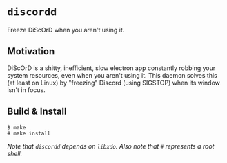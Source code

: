 # `discordd`

Freeze DiScOrD when you aren't using it.

## Motivation

DiScOrD is a shitty, inefficient, slow electron app constantly robbing your system resources, even when you aren't using it. This daemon solves this (at least on Linux) by "freezing" Discord (using SIGSTOP) when its window isn't in focus.

## Build & Install

```
$ make
# make install
```
*Note that `discordd` depends on `libxdo`.*
*Also note that `#` represents a root shell.*